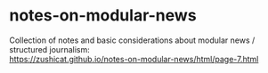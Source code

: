 # notes-on-modular-news
Collection of notes and basic considerations about modular news / structured journalism:    
https://zushicat.github.io/notes-on-modular-news/html/page-7.html
